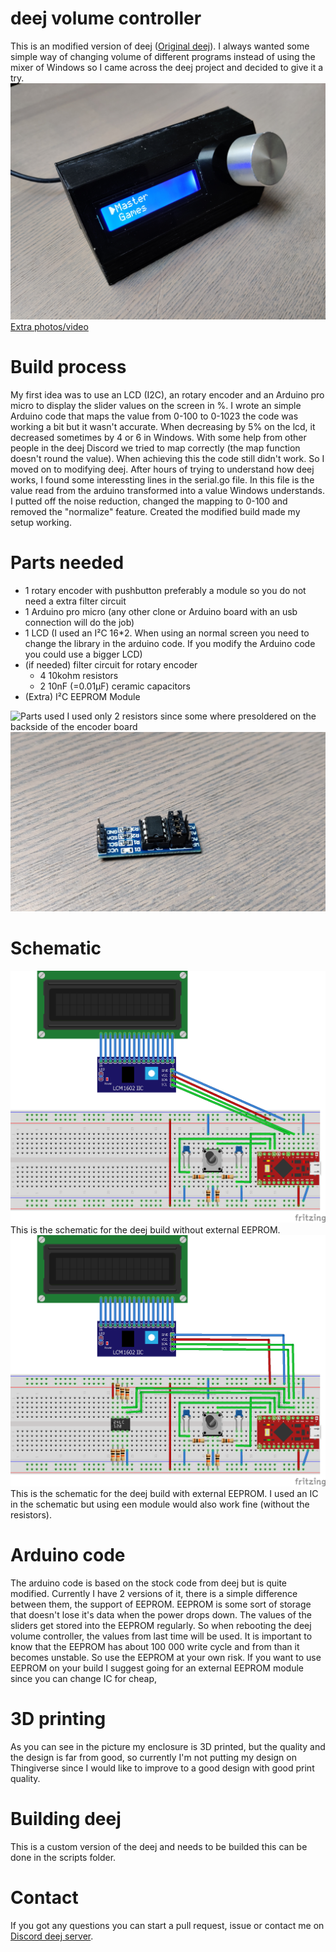 # deej volume controller
This is an modified version of deej ([Original deej](https://github.com/omriharel/deej)). I always wanted some simple way of changing volume of different programs instead of using the mixer of Windows so I came across the deej project and decided to give it a try.
![Build](assets/deej_Controller_Build.jpg)
[Extra photos/video](https://imgur.com/a/3zxhjxF)

# Build process
 My first idea was to use an LCD (I2C), an rotary encoder and an Arduino pro micro to display the slider values on the screen in %. I wrote an simple Arduino code that maps the value from 0-100 to 0-1023 the code was working a bit but it wasn't accurate. When decreasing by 5% on the lcd, it decreased sometimes by 4 or 6 in Windows. With some help from other people in the deej Discord we tried to map correctly (the map function doesn't round the value). When achieving this the code still didn't work. So I moved on to modifying deej. After hours of trying to understand how deej works, I found some interessting lines in the serial.go file. In this file is the value read from the arduino transformed into a value Windows understands. I putted off the noise reduction, changed the mapping to 0-100 and removed the "normalize" feature. Created the modified build made my setup working.

# Parts needed
- 1 rotary encoder with pushbutton preferably a module so you do not need a extra filter circuit
- 1 Arduino pro micro (any other clone or Arduino board with an usb connection will do the job)
- 1 LCD (I used an I²C 16*2. When using an normal screen you need to change the library in the arduino code. If you modify the Arduino code you could use a bigger LCD)
- (if needed) filter circuit for rotary encoder
  - 4 10kohm resistors
  - 2 10nF (=0.01µF) ceramic capacitors
- (Extra) I²C EEPROM Module

![Parts used](assets/deej_Controller_Parts.jpg)
I used only 2 resistors since some where presoldered on the backside of the encoder board
![ExampleEEPROM](assets/EEPROM_Module.jpg)

# Schematic
![Schematic](assets/deej_Controller_Schematic.png)
This is the schematic for the deej build without external EEPROM.
![SchematicExternalEEPROM](assets/deej_Controller_External_EEPROM_Schematic.png)
This is the schematic for the deej build with external EEPROM. I used an IC in the schematic but using een module would also work fine (without the resistors).

# Arduino code
The arduino code is based on the stock code from deej but is quite modified. Currently I have 2 versions of it, there is a simple difference between them, the support of EEPROM. EEPROM is some sort of storage that doesn't lose it's data when the power drops down. The values of the sliders get stored into the EEPROM regularly. So when rebooting the deej volume controller, the values from last time will be used. It is important to know that the EEPROM has about 100 000 write cycle and from than it becomes unstable. So use the EEPROM at your own risk. If you want to use EEPROM on your build I suggest going for an external EEPROM module since you can change IC for cheap,

# 3D printing
As you can see in the picture my enclosure is 3D printed, but the quality and the design is far from good, so currently I'm not putting my design on Thingiverse since I would like to improve to a good design with good print quality.

# Building deej
This is a custom version of the deej and needs to be builded this can be done in the scripts folder.

# Contact
If you got any questions you can start a pull request, issue or contact me on [Discord deej server](https://discord.gg/nf88NJu).
